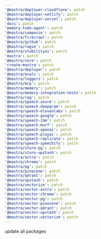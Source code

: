 ```yaml
---
'@mastra/deployer-cloudflare': patch
'@mastra/deployer-netlify': patch
'@mastra/deployer-vercel': patch
'docs': patch
'memory-todo-agent': patch
'@mastra/composio': patch
'@mastra/firecrawl': patch
'@mastra/github': patch
'@mastra/ragie': patch
'@mastra/stabilityai': patch
'mastra': patch
'@mastra/core': patch
'create-mastra': patch
'@mastra/deployer': patch
'@mastra/evals': patch
'@mastra/loggers': patch
'@mastra/mcp': patch
'@mastra/memory': patch
'@mastra/memory-integration-tests': patch
'@mastra/rag': patch
'@mastra/speech-azure': patch
'@mastra/speech-deepgram': patch
'@mastra/speech-elevenlabs': patch
'@mastra/speech-google': patch
'@mastra/speech-ibm': patch
'@mastra/speech-murf': patch
'@mastra/speech-openai': patch
'@mastra/speech-playai': patch
'@mastra/speech-replicate': patch
'@mastra/speech-speechify': patch
'@mastra/store-pg': patch
'@mastra/store-upstash': patch
'@mastra/astra': patch
'@mastra/chroma': patch
'@mastra/pg': patch
'@mastra/pinecone': patch
'@mastra/qdrant': patch
'@mastra/upstash': patch
'@mastra/vectorize': patch
'@mastra/vector-astra': patch
'@mastra/vector-chroma': patch
'@mastra/vector-pg': patch
'@mastra/vector-pinecone': patch
'@mastra/vector-qdrant': patch
'@mastra/vector-upstash': patch
'@mastra/vector-vectorize': patch
---
```


update all packages

